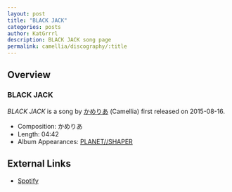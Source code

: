 ```yaml
---
layout: post
title: "BLACK JACK"
categories: posts
author: KatGrrrl
description: BLACK JACK song page
permalink: camellia/discography/:title
---
```


## Overview

### BLACK JACK

*BLACK JACK* is a song by [かめりあ](/camellia) (Camellia) first released on 2015-08-16.

* Composition: かめりあ
* Length: 04:42
* Album Appearances: [PLANET//SHAPER](/camellia/albums/PLANET--SHAPER)

## External Links

* [Spotify](https://open.spotify.com/track/7kvi2aRMq97HiLlk0zhJUx?si=6ebfd23c5e14467f)
